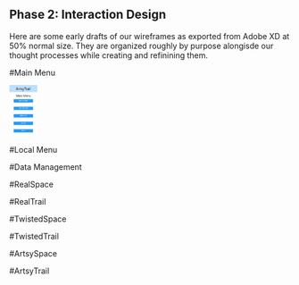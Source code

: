 ## Phase 2: Interaction Design

Here are some early drafts of our wireframes as exported from Adobe XD at 50% normal size.  They are organized roughly by purpose alongisde our thought processes while creating and refinining them.

#Main Menu

<img src="assets/Menu_Main.png" width="10%" height="50%" title="Github Logo">


#Local Menu



#Data Management



#RealSpace



#RealTrail



#TwistedSpace



#TwistedTrail



#ArtsySpace



#ArtsyTrail

